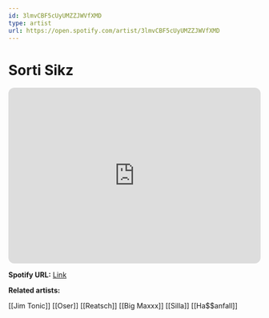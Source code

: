 ```yaml
---
id: 3lmvCBF5cUyUMZZJWVfXMD
type: artist
url: https://open.spotify.com/artist/3lmvCBF5cUyUMZZJWVfXMD
---
```

# Sorti Sikz

<iframe style="border-radius:12px" src="https://open.spotify.com/embed/artist/3lmvCBF5cUyUMZZJWVfXMD" width="100%" height="352" frameBorder="0" allowfullscreen="" allow="autoplay; clipboard-write; encrypted-media; fullscreen; picture-in-picture" loading="lazy"></iframe>

**Spotify URL:** [Link](https://open.spotify.com/artist/3lmvCBF5cUyUMZZJWVfXMD)

**Related artists:**

[[Jim Tonic]]
[[Oser]]
[[Reatsch]]
[[Big Maxxx]]
[[Silla]]
[[Ha$$anfall]]
